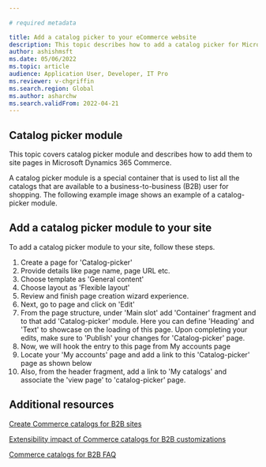 ```yaml
---
  
# required metadata

title: Add a catalog picker to your eCommerce website
description: This topic describes how to add a catalog picker for Microsoft Dynamics 365 Commerce business-to-business (B2B) sites.
author: ashishmsft
ms.date: 05/06/2022
ms.topic: article
audience: Application User, Developer, IT Pro
ms.reviewer: v-chgriffin
ms.search.region: Global
ms.author: asharchw
ms.search.validFrom: 2022-04-21
---
```


## Catalog picker module

This topic covers catalog picker module and describes how to add them to site pages in Microsoft Dynamics 365 Commerce. 

A catalog picker module is a special container that is used to list all the catalogs that are available to a business-to-business (B2B) user for shopping. The following example image shows an example of a catalog-picker module. 

## Add a catalog picker module to your site

To add a catalog picker module to your site, follow these steps.

1. Create a page for 'Catalog-picker' 
1. Provide details like page name, page URL etc.
1. Choose template as 'General content' 
1. Choose layout as 'Flexible layout' 
1. Review and finish page creation wizard experience. 
1. Next, go to page and click on 'Edit' 
1. From the page structure, under 'Main slot' add 'Container' fragment and to that add 'Catalog-picker' module. Here you can define 'Heading' and 'Text' to showcase on the loading of this page. Upon completing your edits, make sure to 'Publish' your changes for 'Catalog-picker' page. 
1. Now, we will hook the entry to this page from My accounts page 
1. Locate your 'My accounts' page and add a link to this 'Catalog-picker' page as shown below
1. Also, from the header fragment, add a link to 'My catalogs' and associate the 'view page' to 'catalog-picker' page. 

## Additional resources 

[Create Commerce catalogs for B2B sites](catalogs-b2b-sites.md)

[Extensibility impact of Commerce catalogs for B2B customizations](catalogs-b2b-sites-dev.md)

[Commerce catalogs for B2B FAQ](catalogs-b2b-sites-FAQ.md)
